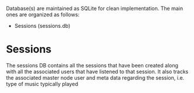 Database(s) are maintained as SQLite for clean implementation. The main
ones are organized as follows:

- Sessions (sessions.db)

# Sessions
The sessions DB contains all the sessions that have been created along with
all the associated users that have listened to that session. It also tracks
the associated master node user and meta data regarding the session, i.e.
type of music typically played
